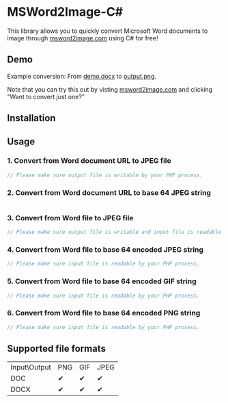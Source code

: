 # MSWord2Image-C&#35;

This library allows you to quickly convert Microsoft Word documents to image through [msword2image.com](http://msword2image.com) using C# for free!

## Demo

Example conversion: From [demo.docx](http://msword2image.com/docs/demo.docx) to [output.png](http://msword2image.com/docs/demoOutput.png). 

Note that you can try this out by visting [msword2image.com](http://msword2image.com) and clicking "Want to convert just one?"

## Installation

## Usage

### 1. Convert from Word document URL to JPEG file

```csharp
// Please make sure output file is writable by your PHP process.
```

### 2. Convert from Word document URL to base 64 JPEG string

```csharp
```

### 3. Convert from Word file to JPEG file

```csharp
// Please make sure output file is writable and input file is readable by your PHP process.
```

### 4. Convert from Word file to base 64 encoded JPEG string

```csharp
// Please make sure input file is readable by your PHP process.
```

### 5. Convert from Word file to base 64 encoded GIF string

```csharp
// Please make sure input file is readable by your PHP process.
```

### 6. Convert from Word file to base 64 encoded PNG string

```csharp
// Please make sure input file is readable by your PHP process.
```

## Supported file formats

<table>
  <tbody>
    <tr>
      <td>Input\Output</td>
      <td>PNG</td>
      <td>GIF</td>
      <td>JPEG</td>
    </tr>
    <tr>
      <td>DOC</td>
      <td>✔</td>
      <td>✔</td>
      <td>✔</td>
    </tr>
    <tr>
      <td>DOCX</td>
      <td>✔</td>
      <td>✔</td>
      <td>✔</td>
    </tr>
  </tbody>
</table>

